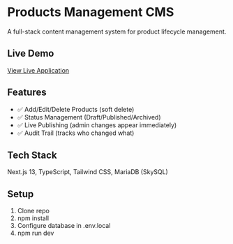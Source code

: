 # Products Management CMS

A full-stack content management system for product lifecycle management.

## Live Demo
[View Live Application](your-vercel-link)

## Features
- ✅ Add/Edit/Delete Products (soft delete)
- ✅ Status Management (Draft/Published/Archived)
- ✅ Live Publishing (admin changes appear immediately)
- ✅ Audit Trail (tracks who changed what)

## Tech Stack
Next.js 13, TypeScript, Tailwind CSS, MariaDB (SkySQL)

## Setup
1. Clone repo
2. npm install
3. Configure database in .env.local
4. npm run dev
